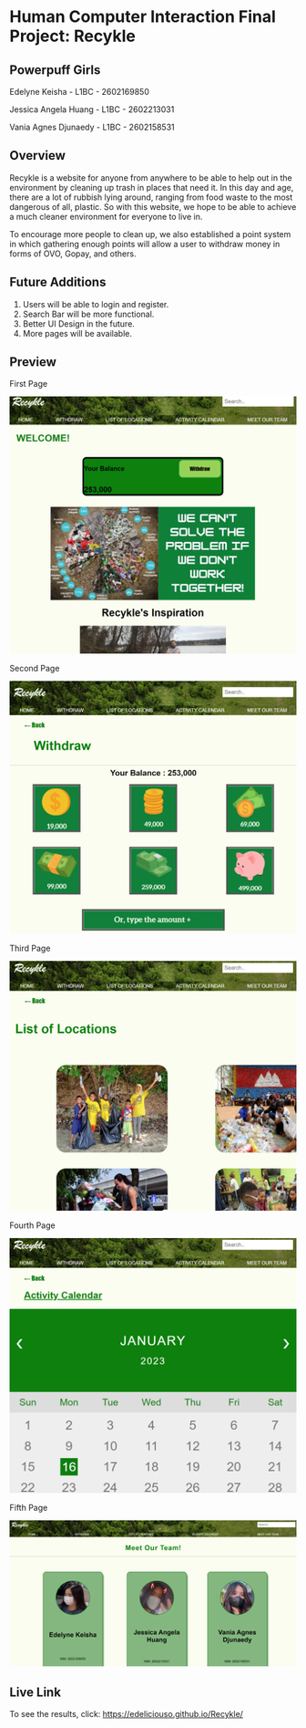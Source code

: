 # Human Computer Interaction Final Project: Recykle

## Powerpuff Girls

Edelyne Keisha - L1BC - 2602169850

Jessica Angela Huang - L1BC - 2602213031

Vania Agnes Djunaedy - L1BC - 2602158531

## Overview

Recykle is a website for anyone from anywhere to be able to help out in the environment by cleaning up trash in places that need it. In this day and age, there are a lot of rubbish lying around, ranging from food waste to the most dangerous of all, plastic. So with this website, we hope to be able to achieve a much cleaner environment for everyone to live in. 

To encourage more people to clean up, we also established a point system in which gathering enough points will allow a user to withdraw money in forms of OVO, Gopay, and others.

## Future Additions

1. Users will be able to login and register.
2. Search Bar will be more functional.
3. Better UI Design in the future.
4. More pages will be available.

## Preview

First Page

![first](image/firstpage.png)

Second Page

![second](image/secondpage.png)

Third Page

![third](image/thirdpage.png)

Fourth Page

![fourth](image/fourthpage.png)

Fifth Page

![fifth](image/fifthpage.png)

## Live Link

To see the results, click: https://edeliciouso.github.io/Recykle/
